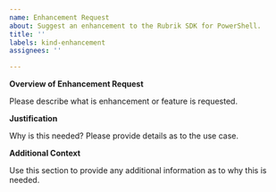 ```yaml
---
name: Enhancement Request
about: Suggest an enhancement to the Rubrik SDK for PowerShell.
title: ''
labels: kind-enhancement
assignees: ''

---
```


<!-- Please only use this template for submitting enhancement requests -->

**Overview of Enhancement Request**

Please describe what is enhancement or feature is requested. 

**Justification**

Why is this needed? Please provide details as to the use case.

**Additional Context**

Use this section to provide any additional information as to why this is needed. 
